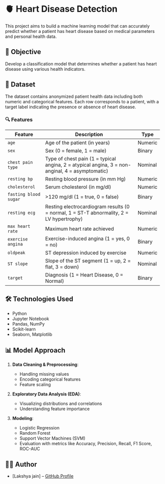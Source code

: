 # 🫀 Heart Disease Detection

This project aims to build a machine learning model that can accurately predict whether a patient has heart disease based on medical parameters and personal health data.

## 📌 Objective

Develop a classification model that determines whether a patient has heart disease using various health indicators.

## 📂 Dataset

The dataset contains anonymized patient health data including both numeric and categorical features. Each row corresponds to a patient, with a target label indicating the presence or absence of heart disease.

### 🔍 Features

| Feature | Description | Type |
|--------|-------------|------|
| `age` | Age of the patient (in years) | Numeric |
| `sex` | Sex (0 = female, 1 = male) | Binary |
| `chest pain type` | Type of chest pain (1 = typical angina, 2 = atypical angina, 3 = non-anginal, 4 = asymptomatic) | Nominal |
| `resting bp` | Resting blood pressure (in mm Hg) | Numeric |
| `cholesterol` | Serum cholesterol (in mg/dl) | Numeric |
| `fasting blood sugar` | >120 mg/dl (1 = true, 0 = false) | Binary |
| `resting ecg` | Resting electrocardiogram results (0 = normal, 1 = ST-T abnormality, 2 = LV hypertrophy) | Nominal |
| `max heart rate` | Maximum heart rate achieved | Numeric |
| `exercise angina` | Exercise-induced angina (1 = yes, 0 = no) | Binary |
| `oldpeak` | ST depression induced by exercise | Numeric |
| `ST slope` | Slope of the ST segment (1 = up, 2 = flat, 3 = down) | Nominal |
| `target` | Diagnosis (1 = Heart Disease, 0 = Normal) | Binary |

## 🛠️ Technologies Used

- Python
- Jupyter Notebook
- Pandas, NumPy
- Scikit-learn
- Seaborn, Matplotlib

## 📊 Model Approach

1. **Data Cleaning & Preprocessing**:
   - Handling missing values
   - Encoding categorical features
   - Feature scaling

2. **Exploratory Data Analysis (EDA)**:
   - Visualizing distributions and correlations
   - Understanding feature importance

3. **Modeling**:
   - Logistic Regression
   - Random Forest
   - Support Vector Machines (SVM)
   - Evaluation with metrics like Accuracy, Precision, Recall, F1 Score, ROC-AUC

## 👨‍💻 Author

- [Lakshya jain] – [GitHub Profile](https://github.com/lakshyajainLJ)



